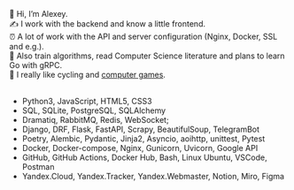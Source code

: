 <div>👋 Hi, I’m Alexey.</div>
<div>✍️ I work with the backend and know a little frontend.</div>
<div>⏰ A lot of work with the API and server configuration (Nginx, Docker, SSL and e.g.).</div>
<div>🧠 Also train algorithms, read Computer Science literature and plans to learn Go with gRPC.</div>
<div>🤟 I really like cycling and <a href="https://steamcommunity.com/id/CyII4iK">computer games</a>.</div>
<br>

- Python3, JavaScript, HTML5, CSS3
- SQL, SQLite, PostgreSQL, SQLAlchemy
- Dramatiq, RabbitMQ, Redis, WebSocket;
- Django, DRF, Flask, FastAPI, Scrapy, BeautifulSoup, TelegramBot
- Poetry, Alembic, Pydantic, Jinja2, Asyncio, aoihttp, unittest, Pytest
- Docker, Docker-compose, Nginx, Gunicorn, Uvicorn, Google API
- GitHub, GitHub Actions, Docker Hub, Bash, Linux Ubuntu, VSCode, Postman
- Yandex.Cloud, Yandex.Tracker, Yandex.Webmaster, Notion, Miro, Figma
<!---
AlexeyPlz/AlexeyPlz is a ✨ special ✨ repository because its `README.md` (this file) appears on your GitHub profile.
You can click the Preview link to take a look at your changes.
--->
